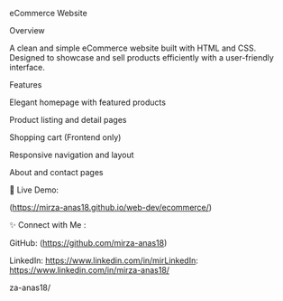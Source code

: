 eCommerce Website

Overview

A clean and simple eCommerce website built with HTML and CSS. Designed to showcase and sell products efficiently with a user-friendly interface.

Features

Elegant homepage with featured products

Product listing and detail pages

Shopping cart (Frontend only)

Responsive navigation and layout

About and contact pages

🎯 Live Demo:

(https://mirza-anas18.github.io/web-dev/ecommerce/)

✨ Connect with Me :

GitHub: (https://github.com/mirza-anas18)

LinkedIn: https://www.linkedin.com/in/mirLinkedIn: https://www.linkedin.com/in/mirza-anas18/

za-anas18/
